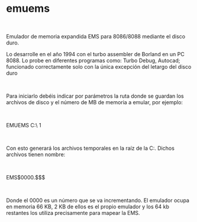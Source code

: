# emuems
<br>
<p>Emulador de memoria expandida EMS para 8086/8088 mediante el disco duro.</p>
<p>Lo desarrolle en el año 1994 con el turbo assembler de Borland en un PC 8088. Lo probe en diferentes programas como: Turbo Debug, Autocad; funcionado correctamente solo con la única excepción del letargo del disco duro</p>
<br>
<p>Para iniciarlo debéis indicar por parámetros la ruta donde se guardan los archivos de disco y el número de MB de memoria a emular, por ejemplo:</p>
<br>
<p>EMUEMS C:\ 1 </p>
<br>
<p>Con esto generará los archivos temporales en la raíz de la C:. Dichos archivos tienen nombre:</p>
<br>
<p>EMS$0000.$$$</p>
<br>
<p>Donde el 0000 es un número que se va incrementando.
El emulador ocupa en memoria 66 KB, 2 KB de ellos es el propio emulador y los 64 kb restantes los utiliza precisamente para mapear la EMS.</p>
